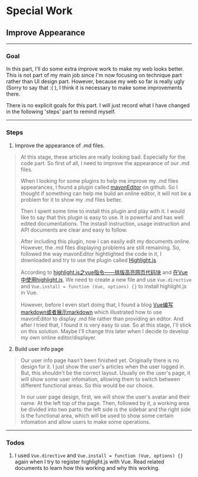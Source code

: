 # Special Work

## Improve Appearance

---

### Goal

In this part, I'll do some extra improve work to make my web looks better. This is not part of my main job since I'm now focusing on technique part rather than UI design part. However, because my web so far is really ugly (Sorry to say that :( ), I think it is necessary to make some improvements there.

There is no explicit goals for this part. I will just record what I have changed in the following 'steps' part to remind myself.

---

### Steps

1. Improve the appearance of .md files.

> At this stage, these articles are really looking bad. Especially for the code part. So first of all, I need to improve the appearance of our .md files.
> 
> When I looking for some plugins to help me improve my .md files appearances, I found a plugin called [mavonEditor](https://github.com/hinesboy/mavonEditor) on github. So I thought if something can help me build an online editor, it will not be a problem for it to show my .md files better.
> 
> Then I spent some time to install this plugin and play with it. I would like to say that this plugin is easy to use. It is powerful and has well edited documentations. The instasll instruction, usage instruction and API documents are clear and easy to follow.
> 
> After including this plugin, now I can easily edit my documents online. However, the .md files displaying problems are still remaining. So, followed the way mavonEditor hightlighted the code in it, I downloaded and try to use the plugin called [Highlight.js](https://github.com/highlightjs/highlight.js)
> 
> According to [highlight.js之vue指令——排版高亮网页代码块](https://blog.csdn.net/littlebearGreat/article/details/81131463) and [在Vue中使用highlight.js](https://segmentfault.com/a/1190000008188461), We need to create a new file and use ```Vue.directive``` and ```Vue.install = function (Vue, options) {}```  to install highlight.js in Vue. 
> 
> However, before I even start doing that, I found a blog [Vue编写markdown或者展示markdown](https://blog.csdn.net/wn1245343496/article/details/82147850) which illustrated how to use mavonEditor to display .md file rather than providing an editor. And after I tried that, I found it is very easy to use. So at this stage, I'll stick on this solution. Maybe I'll change this later when I decide to develop my own online editor/displayer.

2. Build user info page

> Our user info page hasn't been finished yet. Originally there is no design for it. I just show the user's articles when the user logged in. But, this shouldn't be the correct layout. Usually on the user's page, it will show some user infomation, allowing them to switch between different functional areas. So this would be our choice.
> 
> In our user page design, first, we will show the user's avatar and their name. At the left top of the page. Then, followed by it, a working area be divided into two parts: the left side is the sidebar and the right side is the functional area, which will be used to show some certain infomation and allow users to make some operations.
> 
> 

---

### Todos

1. I used ```Vue.directive``` and ```Vue.install = function (Vue, options) {}``` again when I try to register highlight.js with Vue. Read related documents to learn how this working and why this working.